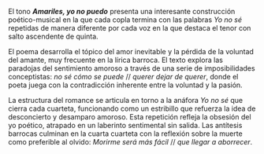 El tono ***Amariles, yo no puedo***  presenta una interesante construcción poético-musical en la que cada copla termina con las palabras *Yo no sé* repetidas de manera diferente por cada voz en la que destaca el tenor con salto ascendente de quinta.

El poema desarrolla el tópico del amor inevitable y la pérdida de la voluntad del amante, muy frecuente en la lírica barroca. El texto explora las paradojas del sentimiento amoroso a través de una serie de imposibilidades conceptistas: *no sé cómo se puede* // *querer dejar de querer*, donde el poeta juega con la contradicción inherente entre la voluntad y la pasión.

La estructura del romance se articula en torno a la anáfora *Yo no sé* que cierra cada cuarteta, funcionando como un estribillo que refuerza la idea de desconcierto y desamparo amoroso. Esta repetición refleja la obsesión del yo poético, atrapado en un laberinto sentimental sin salida. Las antítesis barrocas culminan en la cuarta cuarteta con la reflexión sobre la muerte como preferible al olvido: *Morirme será más fácil* // *que llegar a aborrecer*. 
